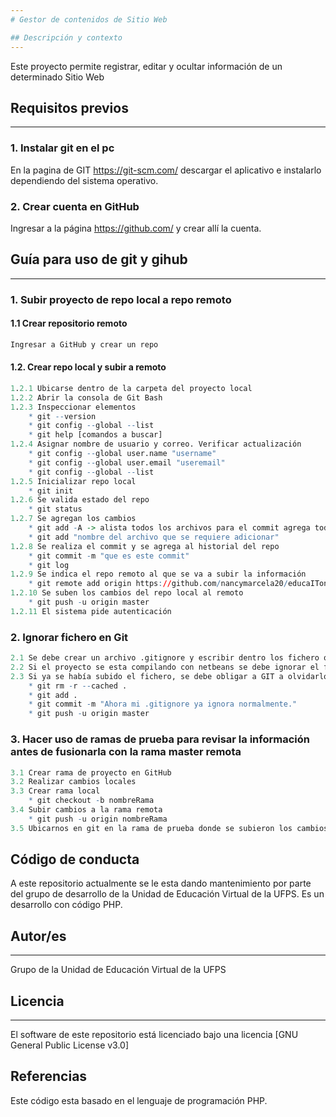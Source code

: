 ```yaml
---
# Gestor de contenidos de Sitio Web

## Descripción y contexto
---
```

Este proyecto permite registrar, editar y ocultar información de un determinado Sitio Web

## Requisitos previos
---
### 1. Instalar git en el pc
En la pagina de GIT https://git-scm.com/ descargar el aplicativo e instalarlo dependiendo del sistema operativo.

### 2. Crear cuenta en GitHub
Ingresar a la página https://github.com/ y crear allí la cuenta.

## Guía para uso de git y gihub
---
### 1. Subir proyecto de repo local a repo remoto
#### 1.1 Crear repositorio remoto
```r
Ingresar a GitHub y crear un repo 
```
#### 1.2. Crear repo local y subir a remoto
```r
1.2.1 Ubicarse dentro de la carpeta del proyecto local
1.2.2 Abrir la consola de Git Bash
1.2.3 Inspeccionar elementos
    * git --version
    * git config --global --list
    * git help [comandos a buscar]
1.2.4 Asignar nombre de usuario y correo. Verificar actualización
    * git config --global user.name "username"
    * git config --global user.email "useremail"
    * git config --global --list
1.2.5 Inicializar repo local
    * git init
1.2.6 Se valida estado del repo
    * git status
1.2.7 Se agregan los cambios
    * git add -A -> alista todos los archivos para el commit agrega todos los archivos de golpe)
    * git add "nombre del archivo que se requiere adicionar"
1.2.8 Se realiza el commit y se agrega al historial del repo
    * git commit -m "que es este commit"
    * git log
1.2.9 Se indica el repo remoto al que se va a subir la información
    * git remote add origin https://github.com/nancymarcela20/educaIToncms_prueba.git
1.2.10 Se suben los cambios del repo local al remoto
    * git push -u origin master
1.2.11 El sistema pide autenticación
```

### 2. Ignorar fichero en Git
```r
2.1 Se debe crear un archivo .gitignore y escribir dentro los fichero que se debe ignorar al subir los cambios realizados en el proyecto. 
2.2 Si el proyecto se esta compilando con netbeans se debe ignorar el fichero nbproject
2.3 Si ya se había subido el fichero, se debe obligar a GIT a olvidarlo borrando cache
    * git rm -r --cached .
    * git add .
    * git commit -m "Ahora mi .gitignore ya ignora normalmente."
    * git push -u origin master
```

### 3. Hacer uso de ramas de prueba para revisar la información antes de fusionarla con la rama master remota
```r
3.1 Crear rama de proyecto en GitHub
3.2 Realizar cambios locales
3.3 Crear rama local
    * git checkout -b nombreRama
3.4 Subir cambios a la rama remota
    * git push -u origin nombreRama
3.5 Ubicarnos en git en la rama de prueba donde se subieron los cambios y se solicita el merge.
```
## Código de conducta 

A este repositorio actualmente se le esta dando mantenimiento por parte del grupo de desarrollo de la Unidad de Educación Virtual de la UFPS. Es un desarrollo con código PHP.

## Autor/es
---
Grupo de la Unidad de Educación Virtual de la UFPS

## Licencia 
---
El software de este repositorio está licenciado bajo una licencia [GNU General Public License v3.0]

## Referencias

Este código esta basado en el lenguaje de programación PHP.
